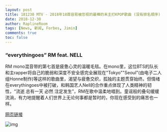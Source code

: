 ```yaml
---
layout: post
title: 181230 MTV - 2018年18首容易被忽视的最棒的未主打KPOP歌曲 (没有排名顺序)
date: 2018-12-30
author: RaplineRoom
tags: [News, 新闻, Forbes, Jimin]
comments: true
toc: false
---
```


### “everythingoes” RM feat. NELL

RM mono混音带的第七首是疲惫心灵的温暖毛毯。在mono里，这位BTS的队长和主rapper将自己的脆弱和深度不安全感完全展现在"Tokyo""Seoul"(由电子二人组Honne制作)等这样的歌曲里，渴望与疲惫交织，孤独的主题贯穿始终。但情绪在everythingoes中被打破，和韩国艺人Nell的合作重点体现了人类精神的韧性，“流逝 总有一天 必然 注定发生”，RM在歌中温柔地唱到。童谣般的叠句缓缓流淌，有力地提醒着人们世界上无论何事都是暂时的，你现在感受到的痛苦也一样。

 [网页链接](http://t.cn/EbCXROA)

![img](https://tva1.sinaimg.cn/large/007S8ZIlgy1gfz9ieiuuyj30j60qtjv3.jpg)